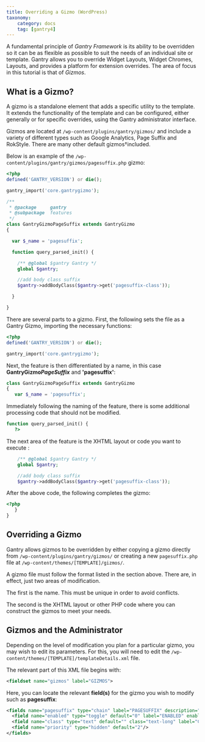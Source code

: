 ```yaml
---
title: Overriding a Gizmo (WordPress)
taxonomy:
    category: docs
    tag: [gantry4]
---
```


A fundamental principle of *Gantry Framework* is its ability to be overridden so it can be as flexible as possible to suit the needs of an individual site or template. Gantry allows you to override Widget Layouts, Widget Chromes, Layouts, and provides a platform for extension overrides. The area of focus in this tutorial is that of *Gizmos*.

What is a Gizmo?
------------------
A gizmo is a standalone element that adds a specific utility to the template. It extends the functionality of the template and can be configured, either generally or for specific overrides, using the Gantry administrator interface.

Gizmos are located at `/wp-content/plugins/gantry/gizmos/` and include a variety of different types such as Google Analytics, Page Suffix and RokStyle. There are many other default gizmos†included.

Below is an example of the `/wp-content/plugins/gantry/gizmos/pagesuffix.php` gizmo:

```php
<?php
defined('GANTRY_VERSION') or die();

gantry_import('core.gantrygizmo');

/**
 * @package     gantry
 * @subpackage  features
 */
class GantryGizmoPageSuffix extends GantryGizmo
{

  var $_name = 'pagesuffix';

  function query_parsed_init() {

    /** @global $gantry Gantry */
    global $gantry;

    //add body class suffix
    $gantry->addBodyClass($gantry->get('pagesuffix-class'));

  }

}
```

There are several parts to a gizmo. First, the following sets the file as a Gantry Gizmo, importing the necessary functions:

```php
<?php
defined('GANTRY_VERSION') or die();

gantry_import('core.gantrygizmo');
```

Next, the feature is then differentiated by a name, in this case **GantryGizmo**___PageSuffix___ and **'pagesuffix'**:

```php
class GantryGizmoPageSuffix extends GantryGizmo
{
   var $_name = 'pagesuffix';
```

Immediately following the naming of the feature, there is some additional processing code that should not be modified.

```php
function query_parsed_init() {
   ?>
```

The next area of the feature is the XHTML layout or code you want to execute :

```php
    /** @global $gantry Gantry */
    global $gantry;

    //add body class suffix
    $gantry->addBodyClass($gantry->get('pagesuffix-class'));
```

After the above code, the following completes the gizmo:

```php
<?php
   }
}
```


Overriding a Gizmo
--------------------
Gantry allows gizmos to be overridden by either copying a gizmo directly from `/wp-content/plugins/gantry/gizmos/` or creating a new `pagesuffix.php` file at `/wp-content/themes/[TEMPLATE]/gizmos/`.

A gizmo file must follow the format listed in the section above. There are, in effect, just two areas of modification. 

The first is the name. This must be unique in order to avoid conflicts.

The second is the XHTML layout or other PHP code where you can construct the gizmos to meet your needs.


Gizmos and the Administrator
------------------------------
Depending on the level of modification you plan for a particular gizmo, you may wish to edit its parameters. For this, you will need to edit the `/wp-content/themes/[TEMPLATE]/templateDetails.xml` file.

The relevant part of this XML file begins with:

```xml
<fieldset name="gizmos" label="GIZMOS">
```

Here, you can locate the relevant **field(s)** for the gizmo you wish to modify such as **pagesuffix**:

```xml
<fields name="pagesuffix" type="chain" label="PAGESUFFIX" description="PAGESUFFIX_DESC">
  <field name="enabled" type="toggle" default="0" label="ENABLED" enabler="true" />
  <field name="class" type="text" default="" class="text-long" label="CLASS"/>
  <field name="priority" type="hidden" default="2"/>
</fields>
```
